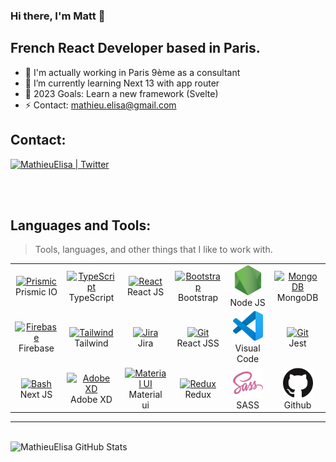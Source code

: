 ### Hi there, I'm Matt 👋

## French React Developer based in Paris.

<!-- - 👩🏻‍💻 My portfolio is [here](https://www.mathieuelisa.com/ "My portfolio") -->

- 🔭 I'm actually working in Paris 9ème as a consultant
- 🌱 I’m currently learning Next 13 with app router
- 🥅 2023 Goals: Learn a new framework (Svelte)
- ⚡ Contact: [mathieu.elisa@gmail.com](mathieu.elisa@gmail.com "My mail")

## Contact:

[<img style="margin-right: 5px"  alt="MathieuElisa | Twitter" width="43px" src="https://cdn.worldvectorlogo.com/logos/twitter-4.svg" />][twitter]

<!-- [<img align="left" alt="MathieuElisa | LinkedIn" width="42px" src="https://cdn.worldvectorlogo.com/logos/linkedin-icon-2.svg" />][linkedin] -->

<br />
<br />

## Languages and Tools:

> Tools, languages, and other things that I like to work with.

<table align="center">
  <tr>
    <td align="center" width="96">
      <a href="#mathieuelisa-tech">
        <img src="https://europe1.discourse-cdn.com/business20/uploads/prismic/original/1X/eaa520b0fc4721c57b9455b377d309009cbcea39.png" width="48" height="48" alt="Prismic" />
      </a>
      <br>Prismic IO
    </td>
    <td align="center" width="96">
      <a href="#mathieuelisa-tech">
        <img src="https://upload.wikimedia.org/wikipedia/commons/thumb/4/4c/Typescript_logo_2020.svg/1200px-Typescript_logo_2020.svg.png" width="48" height="48" alt="TypeScript" />
      </a>
      <br>TypeScript
    </td>
    <td align="center" width="96">
      <a href="#mathieuelisa-tech">
        <img src="https://brandlogos.net/wp-content/uploads/2020/09/react-logo.png" width="48" height="48" alt="React" />
      </a>
      <br>React JS
    </td>
    <td align="center" width="96">
      <a href="#mathieuelisa-tech">
        <img src="https://cdn.worldvectorlogo.com/logos/bootstrap-4.svg" width="48" height="48" alt="Bootstrap" />
      </a>
      <br>Bootstrap
    </td>
    <td align="center" width="96">
      <a href="#mathieuelisa-tech">
        <img src="https://raw.githubusercontent.com/github/explore/80688e429a7d4ef2fca1e82350fe8e3517d3494d/topics/nodejs/nodejs.png" width="48" height="48" alt="Node JS" />
      </a>
      <br>Node JS
    </td>
     <td align="center" width="96"> 
      <a href="#mathieuelisa-tech" >
        <img src="https://cdn.worldvectorlogo.com/logos/mongodb-icon-1.svg" width="48" height="48" alt="Mongo DB" />
      </a>
      <br>MongoDB
    </td>
  </tr>
  
  <tr>
    <td align="center" width="96">
      <a href="#mathieuelisa-tech">
        <img src="https://4.bp.blogspot.com/-rtNRVM3aIvI/XJX_U07Z-II/AAAAAAAAJXY/YpdOo490FTgdKOxM4qDG-2-EzcNFAWkKACK4BGAYYCw/s1600/logo%2Bfirebase%2Bicon.png" width="48" height="48" alt="Firebase" />
      </a>
      <br>Firebase
    </td>
    <td align="center"  width="96">
      <a href="#mathieuelisa-tech">
        <img src="https://upload.wikimedia.org/wikipedia/commons/thumb/d/d5/Tailwind_CSS_Logo.svg/1024px-Tailwind_CSS_Logo.svg.png" width="48" height="48" alt="Tailwind" />
      </a>
      <br>Tailwind
    </td>
    <td align="center" width="96">
      <a href="#mathieuelisa-tech" >
        <img src="https://cdn.icon-icons.com/icons2/2699/PNG/512/atlassian_jira_logo_icon_170511.png" width="48" height="48" alt="Jira" />
      </a>
      <br>Jira
    </td>
      <td align="center" width="96">
      <a href="#mathieuelisa-tech" >
        <img src="https://raw.githubusercontent.com/jsstyles/logo/master/logo.png" width="48" height="48" alt="Git" />
      </a>
      <br>React JSS
    </td>
      <td align="center" width="96">
      <a href="#mathieuelisa-tech" >
        <img src="https://raw.githubusercontent.com/github/explore/80688e429a7d4ef2fca1e82350fe8e3517d3494d/topics/visual-studio-code/visual-studio-code.png" width="48" height="48" alt="Git" />
      </a>
      <br>Visual Code
    </td>
     <td align="center" width="96">
      <a href="#mathieuelisa-tech" >
        <img src="https://cdn.freebiesupply.com/logos/large/2x/jest-logo-png-transparent.png" width="48" height="48" alt="Git" />
      </a>
      <br>Jest
    </td>
  </tr>
   <tr>
    <td align="center" width="96">
      <a href="#mathieuelisa-tech">
        <img src="https://static-00.iconduck.com/assets.00/next-js-icon-512x512-zuauazrk.png" width="48" height="48" alt="Bash" />
      </a>
      <br>Next JS
    </td>
    <td align="center" width="96">
      <a href="#mathieuelisa-tech">
        <img src="https://cdn.worldvectorlogo.com/logos/adobe-xd-2.svg" width="45" height="45" alt="Adobe XD" />
      </a>
      <br>Adobe XD
    </td>
    <td align="center" width="96">
      <a href="#mathieuelisa-tech">
        <img src="https://media.zeemly.com/zeemly/product/material-ui.png" width="48" height="48" alt="Material UI" />
      </a>
      <br>Material ui
    </td>
     <td align="center" width="96"> 
      <a href="#mathieuelisa-tech" >
        <img src="https://cdn.worldvectorlogo.com/logos/redux.svg" width="48" height="48" alt="Redux" />
      </a>
      <br>Redux
    </td>
    <td align="center" width="96"> 
      <a href="#mathieuelisa-tech" >
        <img src="https://raw.githubusercontent.com/github/explore/80688e429a7d4ef2fca1e82350fe8e3517d3494d/topics/sass/sass.png" width="48" height="48" alt="Google Cloud" />
      </a>
      <br>SASS
    </td>
    <td align="center" width="96"> 
      <a href="#mathieuelisa-tech" >
        <img src="https://raw.githubusercontent.com/github/explore/78df643247d429f6cc873026c0622819ad797942/topics/github/github.png" width="48" height="48" alt="Google Cloud" />
      </a>
      <br>Github
    </td>
  </tr>
</table>

---

</br>
 <a href="#suhailkakar-title">
  <img align="left" alt="MathieuElisa GitHub Stats" src="https://github-readme-stats.vercel.app/api?username=mathieuelisa&count_private=true&show_icons=true&theme=react&include_all_commits=true&hide=contribs,prs" />
  </a>

[twitter]: https://twitter.com/matt_elisah
[linkedin]: https://linkedin.com/in/mathieu-elisa-1b47616a
